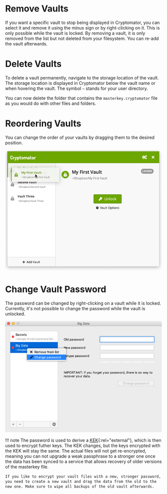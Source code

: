 # Remove Vaults

If you want a specific vault to stop being displayed in Cryptomator, you can select it and remove it using the minus sign or by right-clicking on it. This is only possible while the vault is locked. By removing a vault, it is only removed from the list but not deleted from your filesystem. You can re-add the vault afterwards.

# Delete Vaults

To delete a vault permanently, navigate to the storage location of the vault. The storage location is displayed in Cryptomator below the vault name or when hovering the vault. The symbol `~` stands for your user directory.

You can now delete the folder that contains the `masterkey.cryptomator` file as you would do with other files and folders.

# Reordering Vaults

You can change the order of your vaults by dragging them to the desired position.

![How to reorder vaults](../img/desktop/move-vaults.gif)

# Change Vault Password

The password can be changed by right-clicking on a vault while it is locked. Currently, it's not possible to change the password while the vault is unlocked.

![How to change vault password](../img/desktop/change-password.png)

!!! note
    The password is used to derive a [KEK](https://en.wikipedia.org/wiki/Glossary_of_cryptographic_keys){:rel="external"}, which is then used to encrypt futher keys. The KEK changes, but the keys encrypted with the KEK will stay the same. The actual files will not get re-encrypted, meaning you can not upgrade a weak passphrase to a stronger one once the data has been synced to a service that allows recovery of older versions of the masterkey file.
    
    If you like to encrypt your vault files with a new, stronger password, you need to create a new vault and drag the data from the old to the new one. Make sure to wipe all backups of the old vault afterwards.
